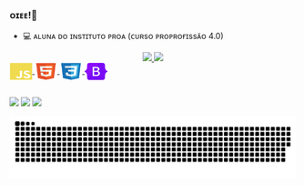 ### ᴏɪᴇᴇ!👋

- 💻 ᴀʟᴜɴᴀ ᴅᴏ ɪɴsᴛɪᴛᴜᴛᴏ ᴘʀᴏᴀ (ᴄᴜʀsᴏ ᴘʀᴏᴘʀᴏғɪssᴀ̃ᴏ 4.0)

<div align="center">
  <a href="https://github.com/Larissavitoria0">
  <img height="140em" src="https://github-readme-stats.vercel.app/api?username=Larissavitoria0&show_icons=true&theme=radical&include_all_commits=true&count_private=true"/>
  <img height="140em" src="https://github-readme-stats.vercel.app/api/top-langs/?username=Larissavitoria0&layout=compact&langs_count=7&theme=radical"/>
</div>
  
  <img align="center" alt="Rafa-Js" height="30" width="40" src="https://raw.githubusercontent.com/devicons/devicon/master/icons/javascript/javascript-plain.svg">
  <img align="center" alt="Rafa-HTML" height="30" width="40" src="https://raw.githubusercontent.com/devicons/devicon/master/icons/html5/html5-original.svg">
  <img align="center" alt="Rafa-CSS" height="30" width="40" src="https://raw.githubusercontent.com/devicons/devicon/master/icons/css3/css3-original.svg">
  <img align="center" alt="Rafa-bootstrap" height="30" width="40" src="https://raw.githubusercontent.com/devicons/devicon/master/icons/bootstrap/bootstrap-original.svg">
  
  ##
  
  <div>
  <a href = "mailto:larissavitoriamoura13@gmail.com"><img src="https://img.shields.io/badge/-Gmail-%23333?style=for-the-badge&logo=gmail&logoColor=red" target="_blank"></a>
  <a href="https://www.instagram.com/larii_vitoriia_/" target="_blank"><img src="https://img.shields.io/badge/-Instagram-%23E4405F?style=for-the-badge&logo=instagram&logoColor=white" target="_blank"></a>
  <a href="https://www.linkedin.com/in/larissa-vitoria-de-moura-jacinto-33244921a/" target="_blank"><img src="https://img.shields.io/badge/-LinkedIn-%230077B5?style=for-the-badge&logo=linkedin&logoColor=white" target="_blank"></a>    
    
 ![Snake animation](https://github.com/Larissavitoria0/Larissavitoria0/blob/output/github-contribution-grid-snake.svg)
    
  </div>

 
